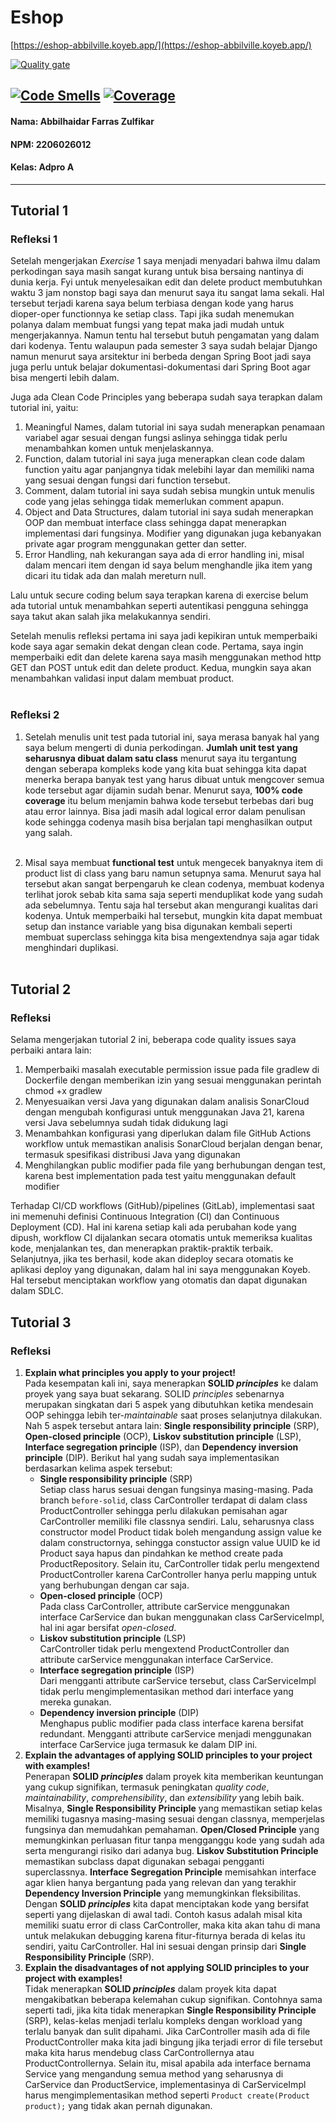 # Eshop
[https://eshop-abbilville.koyeb.app/](https://eshop-abbilville.koyeb.app/)

[![Quality gate](https://sonarcloud.io/api/project_badges/quality_gate?project=Abbilville_tutorial-1)](https://sonarcloud.io/summary/new_code?id=Abbilville_tutorial-1)

[![Code Smells](https://sonarcloud.io/api/project_badges/measure?project=Abbilville_tutorial-1&metric=code_smells)](https://sonarcloud.io/summary/new_code?id=Abbilville_tutorial-1)
[![Coverage](https://sonarcloud.io/api/project_badges/measure?project=Abbilville_tutorial-1&metric=coverage)](https://sonarcloud.io/summary/new_code?id=Abbilville_tutorial-1)
---
#### Nama: Abbilhaidar Farras Zulfikar
#### NPM: 2206026012
#### Kelas: Adpro A
---
## Tutorial 1
### Refleksi 1
Setelah mengerjakan <i>Exercise</i> 1 saya menjadi menyadari bahwa ilmu dalam perkodingan saya masih sangat kurang untuk bisa bersaing nantinya di dunia kerja. Fyi untuk menyelesaikan edit dan delete product membutuhkan waktu 3 jam nonstop bagi saya dan menurut saya itu sangat lama sekali. Hal tersebut terjadi karena saya belum terbiasa dengan kode yang harus dioper-oper functionnya ke setiap class. Tapi jika sudah menemukan polanya dalam membuat fungsi yang tepat maka jadi mudah untuk mengerjakannya. Namun tentu hal tersebut butuh pengamatan yang dalam dari kodenya. Tentu walaupun pada semester 3 saya sudah belajar Django namun menurut saya arsitektur ini berbeda dengan Spring Boot jadi saya juga perlu untuk belajar dokumentasi-dokumentasi dari Spring Boot agar bisa mengerti lebih dalam. <br>

Juga ada Clean Code Principles yang beberapa sudah saya terapkan dalam tutorial ini, yaitu:<br>

1. Meaningful Names, dalam tutorial ini saya sudah menerapkan penamaan variabel agar sesuai dengan fungsi aslinya sehingga tidak perlu menambahkan komen untuk menjelaskannya.
2. Function, dalam tutorial ini saya juga menerapkan clean code dalam function yaitu agar panjangnya tidak melebihi layar dan memiliki nama yang sesuai dengan fungsi dari function tersebut.
3. Comment, dalam tutorial ini saya sudah sebisa mungkin untuk menulis code yang jelas sehingga tidak memerlukan comment apapun.
4. Object and Data Structures, dalam tutorial ini saya sudah menerapkan OOP dan membuat interface class sehingga dapat menerapkan implementasi dari fungsinya. Modifier yang digunakan juga kebanyakan private agar program menggunakan getter dan setter.
5. Error Handling, nah kekurangan saya ada di error handling ini, misal dalam mencari item dengan id saya belum menghandle jika item yang dicari itu tidak ada dan malah mereturn null. <br>

Lalu untuk secure coding belum saya terapkan karena di exercise belum ada tutorial untuk menambahkan seperti autentikasi pengguna sehingga saya takut akan salah jika melakukannya sendiri.<br>

Setelah menulis refleksi pertama ini saya jadi kepikiran untuk memperbaiki kode saya agar semakin dekat dengan clean code. Pertama, saya ingin memperbaiki edit dan delete karena saya masih menggunakan method http GET dan POST untuk edit dan delete product. Kedua, mungkin saya akan menambahkan validasi input dalam membuat product.<br><br>

### Refleksi 2
1. Setelah menulis unit test pada tutorial ini, saya merasa banyak hal yang saya belum mengerti di dunia perkodingan. <b>Jumlah unit test yang seharusnya dibuat dalam satu class</b> menurut saya itu tergantung dengan seberapa kompleks kode yang kita buat sehingga kita dapat menerka berapa banyak test yang harus dibuat untuk mengcover semua kode tersebut agar dijamin sudah benar. Menurut saya, <b>100% code coverage</b> itu belum menjamin bahwa kode tersebut terbebas dari bug atau error lainnya. Bisa jadi masih adal logical error dalam penulisan kode sehingga codenya masih bisa berjalan tapi menghasilkan output yang salah.<br><br>

2. Misal saya membuat <b>functional test</b> untuk mengecek banyaknya item di product list di class yang baru namun setupnya sama. Menurut saya hal tersebut akan sangat berpengaruh ke clean codenya, membuat kodenya terlihat jorok sebab kita sama saja seperti menduplikat kode yang sudah ada sebelumnya. Tentu saja hal tersebut akan mengurangi kualitas dari kodenya. Untuk memperbaiki hal tersebut, mungkin kita dapat membuat setup dan instance variable yang bisa digunakan kembali seperti membuat superclass sehingga kita bisa mengextendnya saja agar tidak menghindari duplikasi. <br><br>

## Tutorial 2
### Refleksi
Selama mengerjakan tutorial 2 ini, beberapa code quality issues saya perbaiki antara lain:
1. Memperbaiki masalah executable permission issue pada file gradlew di Dockerfile dengan memberikan izin yang sesuai menggunakan perintah chmod +x gradlew
2. Menyesuaikan versi Java yang digunakan dalam analisis SonarCloud dengan mengubah konfigurasi untuk menggunakan Java 21, karena versi Java sebelumnya sudah tidak didukung lagi
3. Menambahkan konfigurasi yang diperlukan dalam file GitHub Actions workflow untuk memastikan analisis SonarCloud berjalan dengan benar, termasuk spesifikasi distribusi Java yang digunakan
4. Menghilangkan public modifier pada file yang berhubungan dengan test, karena best implementation pada test yaitu menggunakan default modifier

Terhadap CI/CD workflows (GitHub)/pipelines (GitLab), implementasi saat ini memenuhi definisi Continuous Integration (CI) dan Continuous Deployment (CD). Hal ini karena setiap kali ada perubahan kode yang dipush, workflow CI dijalankan secara otomatis untuk memeriksa kualitas kode, menjalankan tes, dan menerapkan praktik-praktik terbaik. Selanjutnya, jika tes berhasil, kode akan dideploy secara otomatis ke aplikasi deploy yang digunakan, dalam hal ini saya menggunakan Koyeb. Hal tersebut menciptakan workflow yang otomatis dan dapat digunakan dalam SDLC.

## Tutorial 3
### Refleksi
1. **Explain what principles you apply to your project!** <br>
   Pada kesempatan kali ini, saya menerapkan **SOLID *principles*** ke dalam proyek yang saya buat sekarang. SOLID *principles* sebenarnya merupakan singkatan dari 5 aspek yang dibutuhkan ketika mendesain OOP sehingga lebih ter-*maintainable* saat proses selanjutnya dilakukan. Nah 5 aspek tersebut antara lain: **Single responsibility principle** (SRP), **Open-closed principle** (OCP), **Liskov substitution principle** (LSP), **Interface segregation principle** (ISP), dan **Dependency inversion principle** (DIP). Berikut hal yang sudah saya implementasikan berdasarkan kelima aspek tersebut:<br>
   - **Single responsibility principle** (SRP) <br>
     Setiap class harus sesuai dengan fungsinya masing-masing. Pada branch <code>before-solid</code>, class CarController terdapat di dalam class ProductController sehingga perlu dilakukan pemisahan agar CarController memiliki file classnya sendiri. Lalu, seharusnya class constructor model Product tidak boleh mengandung assign value ke dalam constructornya, sehingga constuctor assign value UUID ke id Product saya hapus dan pindahkan ke method create pada ProductRepository. Selain itu, CarController tidak perlu mengextend ProductController karena CarController hanya perlu mapping untuk yang berhubungan dengan car saja. <br>
   - **Open-closed principle** (OCP) <br>
     Pada class CarController, attribute carService menggunakan interface CarService dan bukan menggunakan class CarServiceImpl, hal ini agar bersifat *open-closed*. <br>
   - **Liskov substitution principle** (LSP) <br>
     CarController tidak perlu mengextend ProductController dan attribute carService menggunakan interface CarService. <br>
   - **Interface segregation principle** (ISP) <br>
     Dari mengganti attribute carService tersebut, class CarServiceImpl tidak perlu mengimplementasikan method dari interface yang mereka gunakan. <br>
   - **Dependency inversion principle** (DIP) <br>
     Menghapus public modifier pada class interface karena bersifat redundant. Mengganti attribute carService menjadi menggunakan interface CarService juga termasuk ke dalam DIP ini. <br>
2. **Explain the advantages of applying SOLID principles to your project with examples!** <br>
Penerapan **SOLID *principles*** dalam proyek kita memberikan keuntungan yang cukup signifikan, termasuk peningkatan *quality code*, *maintainability*, *comprehensibility*, dan *extensibility* yang lebih baik. Misalnya, **Single Responsibility Principle** yang memastikan setiap kelas memiliki tugasnya masing-masing sesuai dengan classnya, memperjelas fungsinya dan memudahkan pemahaman. **Open/Closed Principle** yang memungkinkan perluasan fitur tanpa mengganggu kode yang sudah ada serta mengurangi risiko dari adanya bug. **Liskov Substitution Principle** memastikan subclass dapat digunakan sebagai pengganti superclassnya. **Interface Segregation Principle** memisahkan interface agar klien hanya bergantung pada yang relevan dan yang terakhir **Dependency Inversion Principle** yang memungkinkan fleksibilitas. Dengan **SOLID *principles*** kita dapat menciptakan kode yang bersifat seperti yang dijelaskan di awal tadi. Contoh kasus adalah misal kita memiliki suatu error di class CarController, maka kita akan tahu di mana untuk melakukan debugging karena fitur-fiturnya berada di kelas itu sendiri, yaitu CarController. Hal ini sesuai dengan prinsip dari **Single Responsibility Principle** (SRP). <br>
3. **Explain the disadvantages of not applying SOLID principles to your project with examples!** <br>
Tidak menerapkan **SOLID *principles*** dalam proyek kita dapat mengakibatkan beberapa kelemahan cukup signifikan. Contohnya sama seperti tadi, jika kita tidak menerapkan **Single Responsibility Principle** (SRP), kelas-kelas menjadi terlalu kompleks dengan workload yang terlalu banyak dan sulit dipahami. Jika CarController masih ada di file ProductController maka kita jadi bingung jika terjadi error di file tersebut maka kita harus mendebug class CarControllernya atau ProductControllernya. Selain itu, misal apabila ada interface bernama Service yang mengandung semua method yang seharusnya di CarService dan ProductService, implementasinya di CarServiceImpl harus mengimplementasikan method seperti <code>Product create(Product product);</code> yang tidak akan pernah digunakan.
